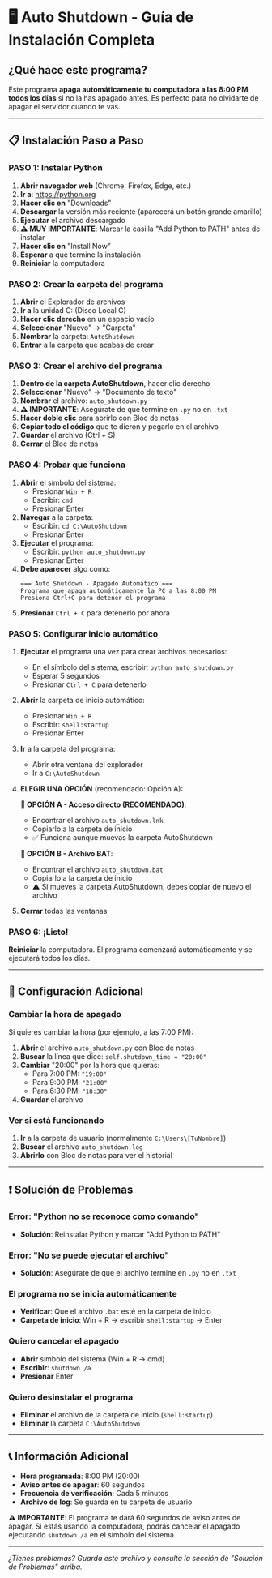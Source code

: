 # 🖥️ Auto Shutdown - Guía de Instalación Completa

## ¿Qué hace este programa?

Este programa **apaga automáticamente tu computadora a las 8:00 PM todos los días** si no la has apagado antes. Es perfecto para no olvidarte de apagar el servidor cuando te vas.

---

## 📋 Instalación Paso a Paso

### **PASO 1: Instalar Python**

1. **Abrir navegador web** (Chrome, Firefox, Edge, etc.)
2. **Ir a**: https://python.org
3. **Hacer clic en** "Downloads"
4. **Descargar** la versión más reciente (aparecerá un botón grande amarillo)
5. **Ejecutar** el archivo descargado
6. **⚠️ MUY IMPORTANTE**: Marcar la casilla "Add Python to PATH" antes de instalar
7. **Hacer clic en** "Install Now"
8. **Esperar** a que termine la instalación
9. **Reiniciar** la computadora

### **PASO 2: Crear la carpeta del programa**

1. **Abrir** el Explorador de archivos
2. **Ir a** la unidad C: (Disco Local C)
3. **Hacer clic derecho** en un espacio vacío
4. **Seleccionar** "Nuevo" → "Carpeta"
5. **Nombrar** la carpeta: `AutoShutdown`
6. **Entrar** a la carpeta que acabas de crear

### **PASO 3: Crear el archivo del programa**

1. **Dentro de la carpeta AutoShutdown**, hacer clic derecho
2. **Seleccionar** "Nuevo" → "Documento de texto"
3. **Nombrar** el archivo: `auto_shutdown.py`
4. **⚠️ IMPORTANTE**: Asegúrate de que termine en `.py` no en `.txt`
5. **Hacer doble clic** para abrirlo con Bloc de notas
6. **Copiar todo el código** que te dieron y pegarlo en el archivo
7. **Guardar** el archivo (Ctrl + S)
8. **Cerrar** el Bloc de notas

### **PASO 4: Probar que funciona**

1. **Abrir** el símbolo del sistema:
   - Presionar `Win + R`
   - Escribir: `cmd`
   - Presionar Enter
2. **Navegar** a la carpeta:
   - Escribir: `cd C:\AutoShutdown`
   - Presionar Enter
3. **Ejecutar** el programa:
   - Escribir: `python auto_shutdown.py`
   - Presionar Enter
4. **Debe aparecer** algo como:
   ```
   === Auto Shutdown - Apagado Automático ===
   Programa que apaga automáticamente la PC a las 8:00 PM
   Presiona Ctrl+C para detener el programa
   ```
5. **Presionar** `Ctrl + C` para detenerlo por ahora

### **PASO 5: Configurar inicio automático**

1. **Ejecutar** el programa una vez para crear archivos necesarios:
   - En el símbolo del sistema, escribir: `python auto_shutdown.py`
   - Esperar 5 segundos
   - Presionar `Ctrl + C` para detenerlo
2. **Abrir** la carpeta de inicio automático:
   - Presionar `Win + R`
   - Escribir: `shell:startup`
   - Presionar Enter
3. **Ir** a la carpeta del programa:
   - Abrir otra ventana del explorador
   - Ir a `C:\AutoShutdown`
4. **ELEGIR UNA OPCIÓN** (recomendado: Opción A):

   **🔸 OPCIÓN A - Acceso directo (RECOMENDADO)**:

   - Encontrar el archivo `auto_shutdown.lnk`
   - Copiarlo a la carpeta de inicio
   - ✅ Funciona aunque muevas la carpeta AutoShutdown

   **🔸 OPCIÓN B - Archivo BAT**:

   - Encontrar el archivo `auto_shutdown.bat`
   - Copiarlo a la carpeta de inicio
   - ⚠️ Si mueves la carpeta AutoShutdown, debes copiar de nuevo el archivo

5. **Cerrar** todas las ventanas

### **PASO 6: ¡Listo!**

**Reiniciar** la computadora. El programa comenzará automáticamente y se ejecutará todos los días.

---

## 🔧 Configuración Adicional

### **Cambiar la hora de apagado**

Si quieres cambiar la hora (por ejemplo, a las 7:00 PM):

1. **Abrir** el archivo `auto_shutdown.py` con Bloc de notas
2. **Buscar** la línea que dice: `self.shutdown_time = "20:00"`
3. **Cambiar** "20:00" por la hora que quieras:
   - Para 7:00 PM: `"19:00"`
   - Para 9:00 PM: `"21:00"`
   - Para 6:30 PM: `"18:30"`
4. **Guardar** el archivo

### **Ver si está funcionando**

1. **Ir** a la carpeta de usuario (normalmente `C:\Users\[TuNombre]`)
2. **Buscar** el archivo `auto_shutdown.log`
3. **Abrirlo** con Bloc de notas para ver el historial

---

## ❗ Solución de Problemas

### **Error: "Python no se reconoce como comando"**

- **Solución**: Reinstalar Python y marcar "Add Python to PATH"

### **Error: "No se puede ejecutar el archivo"**

- **Solución**: Asegúrate de que el archivo termine en `.py` no en `.txt`

### **El programa no se inicia automáticamente**

- **Verificar**: Que el archivo `.bat` esté en la carpeta de inicio
- **Carpeta de inicio**: Win + R → escribir `shell:startup` → Enter

### **Quiero cancelar el apagado**

- **Abrir** símbolo del sistema (Win + R → cmd)
- **Escribir**: `shutdown /a`
- **Presionar** Enter

### **Quiero desinstalar el programa**

- **Eliminar** el archivo de la carpeta de inicio (`shell:startup`)
- **Eliminar** la carpeta `C:\AutoShutdown`

---

## 📞 Información Adicional

- **Hora programada**: 8:00 PM (20:00)
- **Aviso antes de apagar**: 60 segundos
- **Frecuencia de verificación**: Cada 5 minutos
- **Archivo de log**: Se guarda en tu carpeta de usuario

**⚠️ IMPORTANTE**: El programa te dará 60 segundos de aviso antes de apagar. Si estás usando la computadora, podrás cancelar el apagado ejecutando `shutdown /a` en el símbolo del sistema.

---

_¿Tienes problemas? Guarda este archivo y consulta la sección de "Solución de Problemas" arriba._
